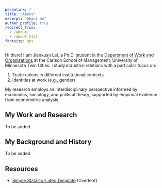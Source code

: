 ```yaml
---
permalink: /
title: "About"
excerpt: "About me"
author_profile: true
redirect_from: 
  - /about/
  - /about.html
fontsize: 9pt
---
```


Hi there! I am Jianxuan Lei, a Ph.D. student in the [Department of Work and Organizations](https://carlsonschool.umn.edu/departments/work-organizations-department) at the Carlson School of Management, University of Minnesota Twin Cities. I study industrial relations with a particular focus on:

1. Trade unions in different institutional contexts
2. Identities at work (e.g., gender)
      
My research employs an interdisciplinary perspective informed by economics, sociology, and political theory, supported by empirical evidence from econometric analysis.

## My Work and Research
To be added.

## My Background and History
To be added.

## Resources
* [Simple Stata-to-Latex Template](https://www.overleaf.com/read/kfxrxfbqsytm) (Overleaf)
